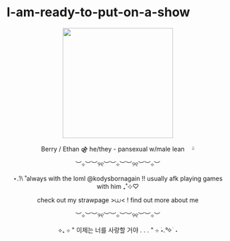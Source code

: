 # I-am-ready-to-put-on-a-show
<p align="center">
  <img width="250" height="250" src="https://pin.it/1u0pvsPFg">
</p>
<p align="center">
Berry / Ethan ⚣︎ he/they - pansexual w/male leanㅤ ᵕ̈
<p align="center">
︶⊹︶︶୨୧︶︶⊹︶︶୨୧︶︶⊹︶
<p align="center">
⋆.𐙚 ̊ always with the loml @kodysbornagain !! usually afk playing games with him ₊˚⊹♡
<p align="center">
check out my strawpage >⩊< ! find out more about me
<p align="center">
︶⊹︶︶୨୧︶︶⊹︶︶୨୧︶︶⊹︶
<p align="center">
⟡₊ ⊹ " 이제는 너를 사랑할 거야 . . . " ⊹ ࣪⋆.°✧ ࣪ ˖
